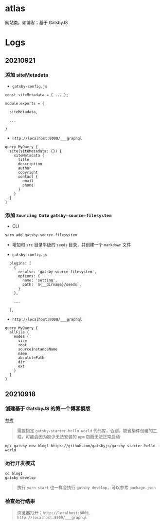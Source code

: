 # atlas
网站类，如博客；基于 GatsbyJS

# Logs

## 20210921

### 添加 siteMetadata

- `gatsby-config.js`

```
const siteMetadata = { ... };

module.exports = {
  
  siteMetadata,
 
  ...

}
```

- `http://localhost:8000/___graphql`

```
query MyQuery {
  site(siteMetadata: {}) {
    siteMetadata {
      title
      description
      author
      copyright
      contact {
        email
        phone
      }
    }
  }
}
```

### 添加 `Sourcing Data` `gatsby-source-filesystem`

- CLI

```
yarn add gatsby-source-filesystem
```

- 增加和 `src` 目录平级的 `seeds` 目录，并创建一个 `markdown` 文件

- `gatsby-config.js`

```
  plugins: [
    {
      resolve: 'gatsby-source-filesystem',
      options: {
        name: 'setting',
        path: `${__dirname}/seeds`,
      }
    },

    ...

  ],

```

- `http://localhost:8000/___graphql`

```
query MyQuery {
  allFile {
    nodes {
      size
      root
      sourceInstanceName
      name
      absolutePath
      dir
      ext
    }
  }
}
```

## 20210918

### 创建基于 GatsbyJS 的第一个博客模版

[参考](https://www.gatsbyjs.cn/docs/quick-start)

> 需要指定 `gatsby-starter-hello-world` 代码库，否则，缺省条件创建的工程，可能会因为缺少无法安装的 `npm` 包而无法正常启动

```
npx gatsby new blog1 https://github.com/gatsbyjs/gatsby-starter-hello-world
```

### 运行开发模式

```
cd blog1
gatsby develop
```

> 执行 `yarn start` 也一样会执行 `gatsby develop`，可以参考 `package.json`

### 检查运行结果

> 浏览器打开：`http://localhost:8000`, `http://localhost:8000/___graphql`
